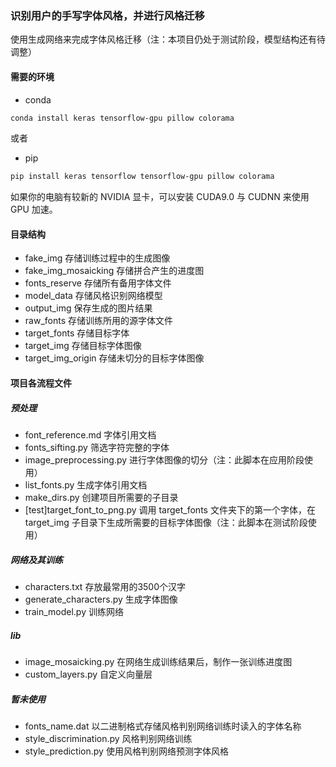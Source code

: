 ### 识别用户的手写字体风格，并进行风格迁移

使用生成网络来完成字体风格迁移（注：本项目仍处于测试阶段，模型结构还有待调整）

#### 需要的环境

-   conda

```bash
conda install keras tensorflow-gpu pillow colorama
```

或者

-   pip

```bash
pip install keras tensorflow tensorflow-gpu pillow colorama
```

如果你的电脑有较新的 NVIDIA 显卡，可以安装 CUDA9.0 与 CUDNN 来使用 GPU 加速。

#### 目录结构

-   fake_img 存储训练过程中的生成图像
-   fake_img_mosaicking 存储拼合产生的进度图
-   fonts_reserve 存储所有备用字体文件
-   model_data 存储风格识别网络模型
-   output_img 保存生成的图片结果
-   raw_fonts 存储训练所用的源字体文件
-   target_fonts 存储目标字体
-   target_img 存储目标字体图像
-   target_img_origin 存储未切分的目标字体图像

#### 项目各流程文件

##### 预处理

-   font_reference.md 字体引用文档
-   fonts_sifting.py 筛选字符完整的字体
-   image_preprocessing.py 进行字体图像的切分（注：此脚本在应用阶段使用）
-   list_fonts.py 生成字体引用文档
-   make_dirs.py 创建项目所需要的子目录
-   [test]target_font_to_png.py 调用 target_fonts 文件夹下的第一个字体，在 target_img 子目录下生成所需要的目标字体图像（注：此脚本在测试阶段使用）

##### 网络及其训练

-   characters.txt 存放最常用的3500个汉字
-   generate_characters.py 生成字体图像
-   train_model.py 训练网络

##### lib

-   image_mosaicking.py 在网络生成训练结果后，制作一张训练进度图
-   custom_layers.py 自定义向量层

##### 暂未使用

-   fonts_name.dat 以二进制格式存储风格判别网络训练时读入的字体名称
-   style_discrimination.py 风格判别网络训练
-   style_prediction.py 使用风格判别网络预测字体风格
